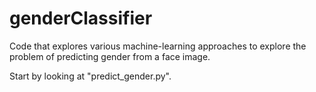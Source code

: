 # genderClassifier
Code that explores various machine-learning approaches to explore the problem of predicting gender from a face image.

Start by looking at "predict_gender.py".
